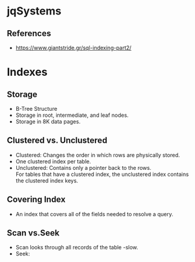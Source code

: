 # jqSystems
## References
* https://www.giantstride.gr/sql-indexing-part2/




# Indexes

## Storage
* B-Tree Structure
* Storage in root, intermediate, and leaf nodes.
* Storage in 8K data pages.

## Clustered vs. Unclustered
* Clustered: Changes the order in which rows are physically stored. 
 * One clustered index per table.
* Unclustered: Contains only a pointer back to the rows.
<br> For tables that have a clustered index, the unclustered index contains the clustered index keys. 

## Covering Index
* An index that covers all of the fields needed to resolve a query.


## Scan vs.Seek
* Scan looks through all records of the table -slow.
* Seek: 
